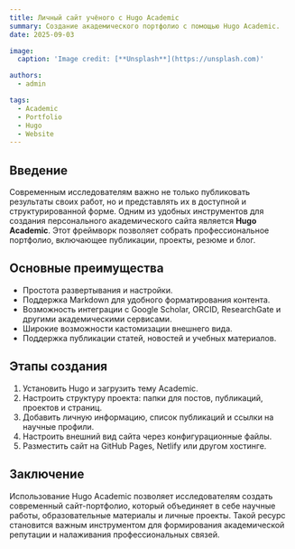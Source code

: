 ```yaml
---
title: Личный сайт учёного с Hugo Academic
summary: Создание академического портфолио с помощью Hugo Academic.
date: 2025-09-03

image:
  caption: 'Image credit: [**Unsplash**](https://unsplash.com)'

authors:
  - admin

tags:
  - Academic
  - Portfolio
  - Hugo
  - Website
---
```


## Введение  

Современным исследователям важно не только публиковать результаты своих работ, но и представлять их в доступной и структурированной форме. Одним из удобных инструментов для создания персонального академического сайта является **Hugo Academic**. Этот фреймворк позволяет собрать профессиональное портфолио, включающее публикации, проекты, резюме и блог.  

## Основные преимущества  

- Простота развертывания и настройки.  
- Поддержка Markdown для удобного форматирования контента.  
- Возможность интеграции с Google Scholar, ORCID, ResearchGate и другими академическими сервисами.  
- Широкие возможности кастомизации внешнего вида.  
- Поддержка публикации статей, новостей и учебных материалов.  

## Этапы создания  

1. Установить Hugo и загрузить тему Academic.  
2. Настроить структуру проекта: папки для постов, публикаций, проектов и страниц.  
3. Добавить личную информацию, список публикаций и ссылки на научные профили.  
4. Настроить внешний вид сайта через конфигурационные файлы.  
5. Разместить сайт на GitHub Pages, Netlify или другом хостинге.  

## Заключение  

Использование Hugo Academic позволяет исследователям создать современный сайт-портфолио, который объединяет в себе научные работы, образовательные материалы и личные проекты. Такой ресурс становится важным инструментом для формирования академической репутации и налаживания профессиональных связей.  

